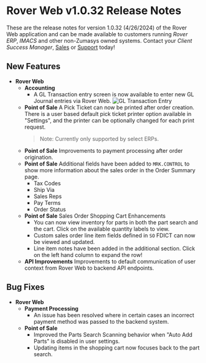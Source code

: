 # Rover Web v1.0.32 Release Notes

<badge text= "Version 1.0.32" vertical="middle" />

<PageHeader />

These are the release notes for version 1.0.32 (4/26/2024) of the Rover Web application and can be made available to customers running _Rover ERP_, _IMACS_ and other non-Zumasys owned systems. Contact your _Client Success Manager_, [Sales](mailto:sales@zumasys.com?subject=Rover%20Web%20v1.0.32) or [Support](mailto:help@zumasys.com?subject=Rover%20Web%20v1.0.32) today!

## New Features

- **Rover Web**
  - **Accounting**
    - A GL Transaction entry screen is now available to enter new GL Journal entries via Rover Web.
      ![GL Transaction Entry](/assets/img/screenshots/release-notes/rover-web-1.0.32/gl-entry-screen.gif)
  - **Point of Sale** A Pick Ticket can now be printed after order creation. There is a user based default pick ticket printer option available in "Settings", and the printer can be optionally changed for each print request.
      > Note: Currently only supported by select ERPs. 
  - **Point of Sale** Improvements to payment processing after order origination.  
  - **Point of Sale** Additional fields have been added to `MRK.CONTROL` to show more information about the sales order in the Order Summary page.
    - Tax Codes
    - Ship Via
    - Sales Reps
    - Pay Terms
    - Order Status
  - **Point of Sale** Sales Order Shopping Cart Enhancements
    - You can now view inventory for parts in both the part search and the cart. Click on the available quantity labels to view.
    - Custom sales order line item fields defined in `SO` FDICT can now be viewed and updated.
    - Line item notes have been added in the additional section. Click on the left hand column to expand the row!
  - **API Improvements** Improvements to default communication of user context from Rover Web to backend API endpoints.

## Bug Fixes

- **Rover Web**
  - **Payment Processing**
    - An issue has been resolved where in certain cases an incorrect payment method was passed to the backend system. 
  - **Point of Sale**
    - Improved the Parts Search Scanning behavior when "Auto Add Parts" is disabled in user settings.
    - Updating items in the shopping cart now focuses back to the part search.

<PageFooter />

